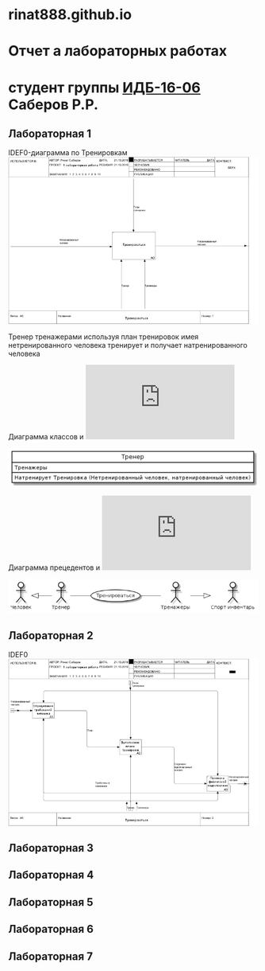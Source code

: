 # rinat888.github.io
# Отчет а лабораторных работах
# студент группы [ИДБ-16-06](https://github.com/stankin/design-2018/wiki/list-idb-16-06) Саберов Р.Р.

## Лабораторная 1
IDEF0-диаграмма по Тренировкам
![none](https://github.com/Rinat888/rinat888.github.io/blob/master/01_A0.png)

Тренер тренажерами используя план тренировок имея нетренированного человека тренирует и получает натренированного человека

Диаграмма классов и ![текст](https://github.com/Rinat888/rinat888.github.io/blob/master/%D0%94%D0%B8%D0%B0%D0%B3%D1%80%D0%B0%D0%BC%D0%BC%D0%B0%20%D0%BA%D0%BB%D0%B0%D1%81%D1%81%D0%BE%D0%B2.txt)

![none](https://github.com/Rinat888/rinat888.github.io/blob/master/SYRZ20mTHTE.jpg)

Диаграмма прецедентов и ![текст](https://github.com/Rinat888/rinat888.github.io/blob/master/%D0%94%D0%B8%D0%B0%D0%B3%D1%80%D0%B0%D0%BC%D0%BC%D0%B0%20%D0%BF%D1%80%D0%B5%D1%86%D0%B5%D0%B4%D0%B5%D0%BD%D1%82%D0%BE%D0%B2.txt)

![none](https://github.com/Rinat888/rinat888.github.io/blob/master/UpwuX5rhSrs.jpg)

## Лабораторная 2
IDEF0
![none](https://github.com/Rinat888/rinat888.github.io/blob/master/02_A0.png)

## Лабораторная 3

## Лабораторная 4

## Лабораторная 5

## Лабораторная 6

## Лабораторная 7
